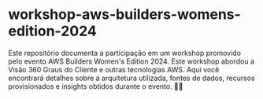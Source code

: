 # workshop-aws-builders-womens-edition-2024
Este repositório documenta a participação em um workshop promovido pelo evento AWS Builders Women's Edition 2024. Este workshop abordou a Visão 360 Graus do Cliente e outras tecnologias AWS. Aqui você encontrará detalhes sobre a arquitetura utilizada, fontes de dados, recursos provisionados e insights obtidos durante o evento. 🚀✨
